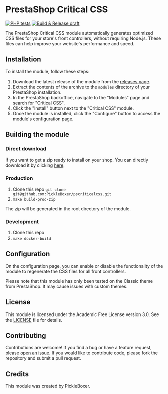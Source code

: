 # PrestaShop Critical CSS

[![PHP tests](https://github.com/PickleBoxer/pscriticalcss/actions/workflows/php.yml/badge.svg?branch=main)](https://github.com/PickleBoxer/pscriticalcss/actions/workflows/php.yml)
[![Build & Release draft](https://github.com/PickleBoxer/pscriticalcss/actions/workflows/build-release.yml/badge.svg?branch=main)](https://github.com/PickleBoxer/pscriticalcss/actions/workflows/build-release.yml)

The PrestaShop Critical CSS module automatically generates optimized CSS files for your store's front controllers, without requiring Node.js. These files can help improve your website's performance and speed.

## Installation

To install the module, follow these steps:

1. Download the latest release of the module from the [releases page](https://github.com/your-username/pscriticalcss/releases).
2. Extract the contents of the archive to the `modules` directory of your PrestaShop installation.
3. In the PrestaShop backoffice, navigate to the "Modules" page and search for "Critical CSS".
4. Click the "Install" button next to the "Critical CSS" module.
5. Once the module is installed, click the "Configure" button to access the module's configuration page.

## Building the module

### Direct download

If you want to get a zip ready to install on your shop. You can directly download it by clicking [here](https://github.com/your-username/pscriticalcss/releases).

### Production

1. Clone this repo `git clone git@github.com:PickleBoxer/pscriticalcss.git`
2. `make build-prod-zip`

The zip will be generated in the root directory of the module.

### Development

1. Clone this repo
2. `make docker-build`

## Configuration

On the configuration page, you can enable or disable the functionality of the module to regenerate the CSS files for all front controllers.

Please note that this module has only been tested on the Classic theme from PrestaShop. It may cause issues with custom themes.

## License

This module is licensed under the Academic Free License version 3.0. See the [LICENSE](LICENSE) file for details.

## Contributing

Contributions are welcome! If you find a bug or have a feature request, please [open an issue](https://github.com/your-username/pscriticalcss/issues/new). If you would like to contribute code, please fork the repository and submit a pull request.

## Credits

This module was created by PickleBoxer.